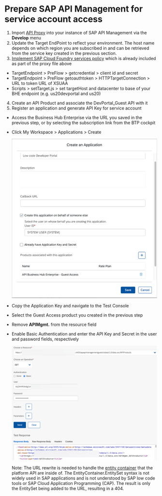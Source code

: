 # Prepare SAP API Management for service account access
1. Import [API Proxy](https://github.com/SAP-samples/btp-create-api-integrations/raw/low-code-dev-portal/DevPortal_Anonymous.zip) into your instance of SAP API Management via the **Develop** menu
2. Update the Target EndPoint to reflect your environment. The host name depends on which region you are subscribed in and can be retrieved from the service key created in the previous section.
3. [Implement SAP Cloud Foundry services policy](https://api.sap.com/policytemplate/SAPCloudFoundryXSUAAJWTToken) which is already included as part of the proxy file above
  - TargetEndpoint > PreFlow > getcredential > client id and secret
  - TargetEndpoint > PreFlow getoauthtoken > HTTPTargetConnection > URL to token URL of XSUAA
  - Scripts > setTarget.js > set targetHost and datacenter to base of your BHE endpoint (e.g. us20devportal and us20)
4. Create an API Product and associate the DevPortal_Guest API with it
5. Register an application and generate API Key for service account
  - Access the Business Hub Enterprise via the URL you saved in the previous step, or by selecting the subscription link from the BTP cockpit
  - Click My Workspace > Applications > Create

    ![Create application details](./img/CreateApplication.png)

  - Copy the Application Key and navigate to the Test Console
  - Select the Guest Access product you created in the previous step
  - Remove **APIMgmt.** from the resource field
  - Enable Basic Authentication and enter the API Key and Secret in the user and password fields, respectively

    ![Test API](./img/TestConsole.png)

    Note: The URL rewrite is needed to handle the [entity container](https://docs.microsoft.com/en-us/dotnet/framework/data/adonet/entity-container) that the platform API are inside of. The EntityContainer.EntitySet syntax is not widely used in SAP applications and is not understood by SAP low code tools or SAP Cloud Application Programming (CAP). The result is only the EntitySet being added to the URL, resulting in a 404.